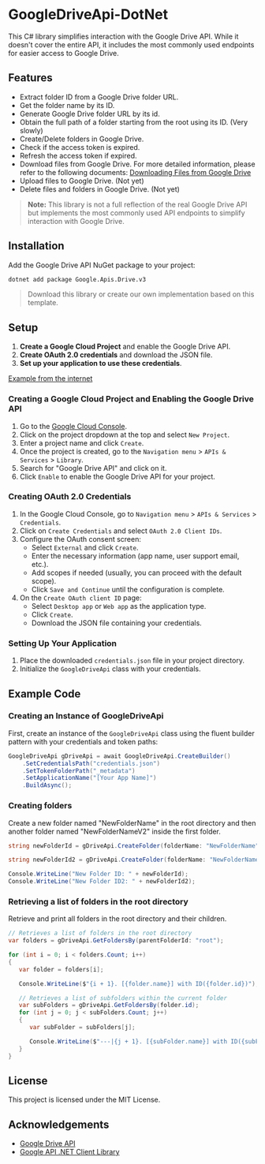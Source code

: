 # GoogleDriveApi-DotNet

This C# library simplifies interaction with the Google Drive API. While it doesn't cover the entire API, it includes the most commonly used endpoints for easier access to Google Drive.

## Features

- Extract folder ID from a Google Drive folder URL.
- Get the folder name by its ID.
- Generate Google Drive folder URL by its id.
- Obtain the full path of a folder starting from the root using its ID. (Very slowly)
- Create/Delete folders in Google Drive.
- Check if the access token is expired.
- Refresh the access token if expired.
- Download files from Google Drive.
	For more detailed information, please refer to the following documents: [Downloading Files from Google Drive](DOCS/DownloadingFiles.md)
- Upload files to Google Drive. (Not yet)
- Delete files and folders in Google Drive. (Not yet)

> **Note:** This library is not a full reflection of the real Google Drive API but implements the most commonly used API endpoints to simplify interaction with Google Drive.

## Installation

Add the Google Drive API NuGet package to your project:

```bash
dotnet add package Google.Apis.Drive.v3
```

> Download this library or create our own implementation based on this template.

## Setup

1. **Create a Google Cloud Project** and enable the Google Drive API.
2. **Create OAuth 2.0 credentials** and download the JSON file.
3. **Set up your application to use these credentials**.

[Example from the internet](https://medium.com/geekculture/upload-files-to-google-drive-with-c-c32d5c8a7abc)

### Creating a Google Cloud Project and Enabling the Google Drive API

1. Go to the [Google Cloud Console](https://console.cloud.google.com/).
2. Click on the project dropdown at the top and select `New Project`.
3. Enter a project name and click `Create`.
4. Once the project is created, go to the `Navigation menu` > `APIs & Services` > `Library`.
5. Search for "Google Drive API" and click on it.
6. Click `Enable` to enable the Google Drive API for your project.

### Creating OAuth 2.0 Credentials

1. In the Google Cloud Console, go to `Navigation menu` > `APIs & Services` > `Credentials`.
2. Click on `Create Credentials` and select `OAuth 2.0 Client IDs`.
3. Configure the OAuth consent screen:
   - Select `External` and click `Create`.
   - Enter the necessary information (app name, user support email, etc.).
   - Add scopes if needed (usually, you can proceed with the default scope).
   - Click `Save and Continue` until the configuration is complete.
4. On the `Create OAuth client ID` page:
   - Select `Desktop app` or `Web app` as the application type.
   - Click `Create`.
   - Download the JSON file containing your credentials.

### Setting Up Your Application

1. Place the downloaded `credentials.json` file in your project directory.
2. Initialize the `GoogleDriveApi` class with your credentials.

## Example Code

### Creating an Instance of GoogleDriveApi

First, create an instance of the `GoogleDriveApi` class using the fluent builder pattern with your credentials and token paths:

```csharp
GoogleDriveApi gDriveApi = await GoogleDriveApi.CreateBuilder()
	.SetCredentialsPath("credentials.json")
	.SetTokenFolderPath("_metadata")
	.SetApplicationName("[Your App Name]")
	.BuildAsync();
```

### Creating folders

Create a new folder named "NewFolderName" in the root directory and then another folder named "NewFolderNameV2" inside the first folder.

```csharp
string newFolderId = gDriveApi.CreateFolder(folderName: "NewFolderName");

string newFolderId2 = gDriveApi.CreateFolder(folderName: "NewFolderNameV2", parentFolderId: newFolderId);

Console.WriteLine("New Folder ID: " + newFolderId);
Console.WriteLine("New Folder ID2: " + newFolderId2);
```

### Retrieving a list of folders in the root directory

Retrieve and print all folders in the root directory and their children.

```csharp
// Retrieves a list of folders in the root directory
var folders = gDriveApi.GetFoldersBy(parentFolderId: "root");

for (int i = 0; i < folders.Count; i++)
{
   var folder = folders[i];

   Console.WriteLine($"{i + 1}. [{folder.name}] with ID({folder.id})");

   // Retrieves a list of subfolders within the current folder
   var subFolders = gDriveApi.GetFoldersBy(folder.id);
   for (int j = 0; j < subFolders.Count; j++)
   {
      var subFolder = subFolders[j];

      Console.WriteLine($"---|{j + 1}. [{subFolder.name}] with ID({subFolder.id})");
   }
}
```

## License

This project is licensed under the MIT License.

## Acknowledgements

- [Google Drive API](https://developers.google.com/drive)
- [Google API .NET Client Library](https://github.com/googleapis/google-api-dotnet-client)
